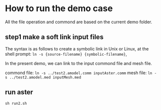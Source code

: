# How to run the demo case
All the file operation and commond are based on the current demo folder. 

## step1 make a soft link input files 
The syntax is as follows to create a symbolic link in Unix or Linux, at the shell prompt: `ln -s {source-filename} {symbolic-filename}`, 

In the present demo, we can link to the input commond file and mesh file.

commond file: `ln -s ../test2.amodel.comm inputAster.comm`
mesh file: `ln -s ../test2.amodel.med inputMesh.med`

## run aster 

`sh run2.sh`